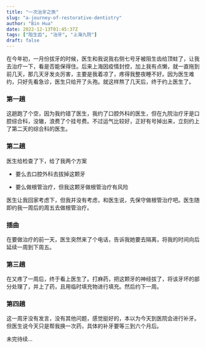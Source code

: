 ```yaml
---
title: "一次治牙之旅"
slug: "a-journey-of-restorative-dentistry"
author: "Bin Hua"
date: 2022-12-13T01:45:37Z
tags: ["阻生齿", "治牙", "上海九院"]
draft: false
---
```


在今年初，一月份拔牙的时候，医生和我说我右侧七号牙被阻生齿给顶蛀了，让我去治疗一下，看是否能保得住。后来上海因疫情封控，加上我有点懒，就一直拖到前几天，那几天牙发炎厉害，主要是我着凉了，疼得我整夜睡不好。因为医生难约，只好先看急诊，医生只给开了头孢。就这样熬了几天后，终于约上医生了。

### 第一趟

这趟跑了个空，因为我约错了医生，我约了口腔外科的医生，但在九院治疗牙是口腔综合科，没辙，浪费了个挂号费。不过运气比较好，正好有号掉出来，立刻约上了第二天的综合科的医生。

### 第二趟

医生给检查了下，给了我两个方案

- 要么去口腔外科去拔掉这颗牙

- 要么做根管治疗，但我这颗牙做根管治疗有风险

医生让我回家考虑下，但我并没有考虑，和医生说，先保守做根管治疗吧。医生随即约我一周后的周五去做根管治疗。

### 插曲

在要做治疗的前一天，医生突然来了个电话，告诉我她要去隔离，将我的时间向后延续一周到下周五。

### 第三趟

在又疼了一周后，终于看上医生了。打麻药，把这颗牙的神经拔了，将该牙坏的部分处理了，并上了药，且用临时填充物进行填充。然后约下一周。

### 第四趟

这一周牙没有发言，没有其他问题，感觉挺好的，本以为今天到医院会进行补牙。但医生说今天只是帮我换一次药，具体的补牙要等三到六个月后。

未完待续...